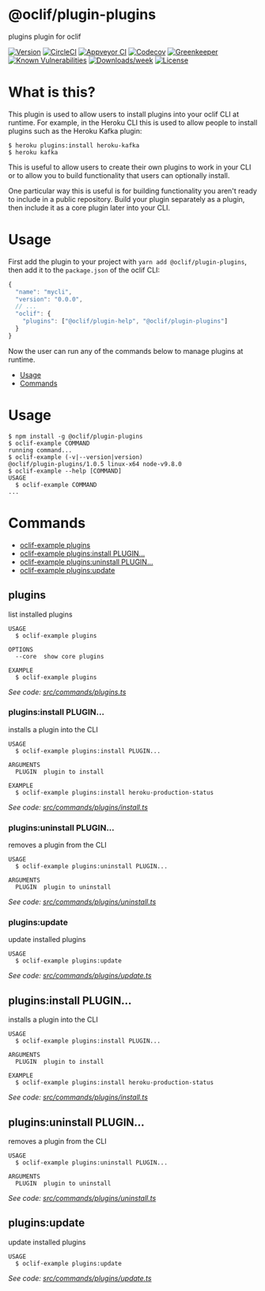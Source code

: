 @oclif/plugin-plugins
=====================

plugins plugin for oclif

[![Version](https://img.shields.io/npm/v/@oclif/plugin-plugins.svg)](https://npmjs.org/package/@oclif/plugin-plugins)
[![CircleCI](https://circleci.com/gh/oclif/plugin-plugins/tree/master.svg?style=shield)](https://circleci.com/gh/oclif/plugin-plugins/tree/master)
[![Appveyor CI](https://ci.appveyor.com/api/projects/status/github/oclif/plugin-plugins?branch=master&svg=true)](https://ci.appveyor.com/project/oclif/plugin-plugins/branch/master)
[![Codecov](https://codecov.io/gh/oclif/plugin-plugins/branch/master/graph/badge.svg)](https://codecov.io/gh/oclif/plugin-plugins)
[![Greenkeeper](https://badges.greenkeeper.io/oclif/plugin-plugins.svg)](https://greenkeeper.io/)
[![Known Vulnerabilities](https://snyk.io/test/github/oclif/plugin-plugins/badge.svg)](https://snyk.io/test/github/oclif/plugin-plugins)
[![Downloads/week](https://img.shields.io/npm/dw/@oclif/plugin-plugins.svg)](https://npmjs.org/package/@oclif/plugin-plugins)
[![License](https://img.shields.io/npm/l/@oclif/plugin-plugins.svg)](https://github.com/oclif/plugin-plugins/blob/master/package.json)

# What is this?

This plugin is used to allow users to install plugins into your oclif CLI at runtime. For example, in the Heroku CLI this is used to allow people to install plugins such as the Heroku Kafka plugin:

```sh-session
$ heroku plugins:install heroku-kafka
$ heroku kafka
```

This is useful to allow users to create their own plugins to work in your CLI or to allow you to build functionality that users can optionally install.

One particular way this is useful is for building functionality you aren't ready to include in a public repository. Build your plugin separately as a plugin, then include it as a core plugin later into your CLI.

# Usage

First add the plugin to your project with `yarn add @oclif/plugin-plugins`, then add it to the `package.json` of the oclif CLI:

```js
{
  "name": "mycli",
  "version": "0.0.0",
  // ...
  "oclif": {
    "plugins": ["@oclif/plugin-help", "@oclif/plugin-plugins"]
  }
}
```

Now the user can run any of the commands below to manage plugins at runtime.

<!-- toc -->
* [Usage](#usage)
* [Commands](#commands)
<!-- tocstop -->
<!-- usage -->
# Usage

```sh-session
$ npm install -g @oclif/plugin-plugins
$ oclif-example COMMAND
running command...
$ oclif-example (-v|--version|version)
@oclif/plugin-plugins/1.0.5 linux-x64 node-v9.8.0
$ oclif-example --help [COMMAND]
USAGE
  $ oclif-example COMMAND
...
```
<!-- usagestop -->
<!-- commands -->
# Commands

* [oclif-example plugins](#plugins)
* [oclif-example plugins:install PLUGIN...](#pluginsinstall-plugin)
* [oclif-example plugins:uninstall PLUGIN...](#pluginsuninstall-plugin)
* [oclif-example plugins:update](#pluginsupdate)
## plugins

list installed plugins

```
USAGE
  $ oclif-example plugins

OPTIONS
  --core  show core plugins

EXAMPLE
  $ oclif-example plugins
```

_See code: [src/commands/plugins.ts](https://github.com/oclif/plugin-plugins/blob/v1.0.5/src/commands/plugins.ts)_

### plugins:install PLUGIN...

installs a plugin into the CLI

```
USAGE
  $ oclif-example plugins:install PLUGIN...

ARGUMENTS
  PLUGIN  plugin to install

EXAMPLE
  $ oclif-example plugins:install heroku-production-status
```

_See code: [src/commands/plugins/install.ts](https://github.com/oclif/plugin-plugins/blob/v1.0.5/src/commands/plugins/install.ts)_

### plugins:uninstall PLUGIN...

removes a plugin from the CLI

```
USAGE
  $ oclif-example plugins:uninstall PLUGIN...

ARGUMENTS
  PLUGIN  plugin to uninstall
```

_See code: [src/commands/plugins/uninstall.ts](https://github.com/oclif/plugin-plugins/blob/v1.0.5/src/commands/plugins/uninstall.ts)_

### plugins:update

update installed plugins

```
USAGE
  $ oclif-example plugins:update
```

_See code: [src/commands/plugins/update.ts](https://github.com/oclif/plugin-plugins/blob/v1.0.5/src/commands/plugins/update.ts)_

## plugins:install PLUGIN...

installs a plugin into the CLI

```
USAGE
  $ oclif-example plugins:install PLUGIN...

ARGUMENTS
  PLUGIN  plugin to install

EXAMPLE
  $ oclif-example plugins:install heroku-production-status
```

_See code: [src/commands/plugins/install.ts](https://github.com/oclif/plugin-plugins/blob/v1.0.5/src/commands/plugins/install.ts)_

## plugins:uninstall PLUGIN...

removes a plugin from the CLI

```
USAGE
  $ oclif-example plugins:uninstall PLUGIN...

ARGUMENTS
  PLUGIN  plugin to uninstall
```

_See code: [src/commands/plugins/uninstall.ts](https://github.com/oclif/plugin-plugins/blob/v1.0.5/src/commands/plugins/uninstall.ts)_

## plugins:update

update installed plugins

```
USAGE
  $ oclif-example plugins:update
```

_See code: [src/commands/plugins/update.ts](https://github.com/oclif/plugin-plugins/blob/v1.0.5/src/commands/plugins/update.ts)_
<!-- commandsstop -->
